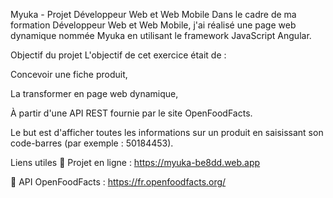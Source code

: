 Myuka - Projet Développeur Web et Web Mobile
Dans le cadre de ma formation Développeur Web et Web Mobile, j'ai réalisé une page web dynamique nommée Myuka en utilisant le framework JavaScript Angular.

Objectif du projet
L'objectif de cet exercice était de :

Concevoir une fiche produit,

La transformer en page web dynamique,

À partir d'une API REST fournie par le site OpenFoodFacts.

Le but est d'afficher toutes les informations sur un produit en saisissant son code-barres (par exemple : 50184453).

Liens utiles
🔗 Projet en ligne : https://myuka-be8dd.web.app

🔗 API OpenFoodFacts : https://fr.openfoodfacts.org/
